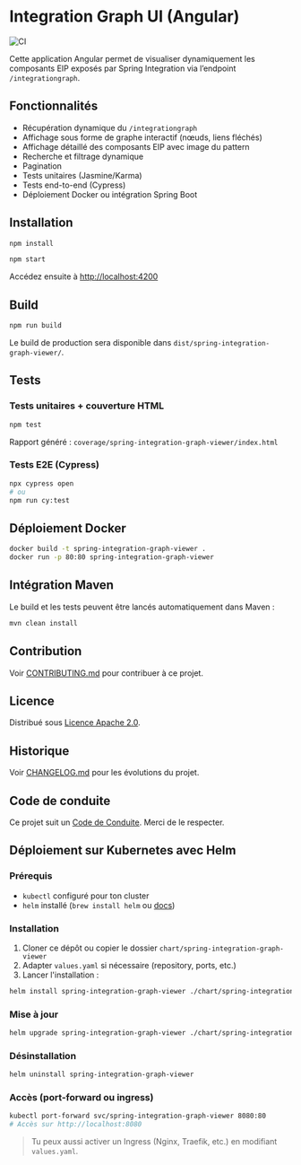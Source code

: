# Integration Graph UI (Angular)

![CI](https://github.com/Hassen-BENNOUR/spring-integration-graph-viewer/actions/workflows/ci.yml/badge.svg)

Cette application Angular permet de visualiser dynamiquement les composants EIP exposés par Spring Integration via l’endpoint `/integrationgraph`.

## Fonctionnalités

- Récupération dynamique du `/integrationgraph`
- Affichage sous forme de graphe interactif (nœuds, liens fléchés)
- Affichage détaillé des composants EIP avec image du pattern
- Recherche et filtrage dynamique
- Pagination
- Tests unitaires (Jasmine/Karma)
- Tests end-to-end (Cypress)
- Déploiement Docker ou intégration Spring Boot

## Installation

```bash
npm install
```
```bash
npm start
```

Accédez ensuite à [http://localhost:4200](http://localhost:4200)

## Build

```bash
npm run build
```

Le build de production sera disponible dans `dist/spring-integration-graph-viewer/`.

## Tests

### Tests unitaires + couverture HTML

```bash
npm test
```

Rapport généré : `coverage/spring-integration-graph-viewer/index.html`

### Tests E2E (Cypress)

```bash
npx cypress open
# ou
npm run cy:test
```

## Déploiement Docker

```bash
docker build -t spring-integration-graph-viewer .
docker run -p 80:80 spring-integration-graph-viewer
```

## Intégration Maven

Le build et les tests peuvent être lancés automatiquement dans Maven :

```bash
mvn clean install
```

## Contribution

Voir [CONTRIBUTING.md](CONTRIBUTING.md) pour contribuer à ce projet.

## Licence

Distribué sous [Licence Apache 2.0](LICENSE).

## Historique

Voir [CHANGELOG.md](CHANGELOG.md) pour les évolutions du projet.

## Code de conduite

Ce projet suit un [Code de Conduite](CODE_OF_CONDUCT.md). Merci de le respecter.

## Déploiement sur Kubernetes avec Helm

### Prérequis

- `kubectl` configuré pour ton cluster
- `helm` installé (`brew install helm` ou [docs](https://helm.sh))

### Installation

1. Cloner ce dépôt ou copier le dossier `chart/spring-integration-graph-viewer`
2. Adapter `values.yaml` si nécessaire (repository, ports, etc.)
3. Lancer l'installation :

```bash
helm install spring-integration-graph-viewer ./chart/spring-integration-graph-viewer
```

### Mise à jour

```bash
helm upgrade spring-integration-graph-viewer ./chart/spring-integration-graph-viewer
```

### Désinstallation

```bash
helm uninstall spring-integration-graph-viewer
```

### Accès (port-forward ou ingress)

```bash
kubectl port-forward svc/spring-integration-graph-viewer 8080:80
# Accès sur http://localhost:8080
```

> Tu peux aussi activer un Ingress (Nginx, Traefik, etc.) en modifiant `values.yaml`.
